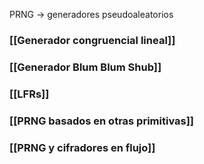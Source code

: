 PRNG -> generadores pseudoaleatorios
### [[Generador congruencial lineal]]


### [[Generador Blum Blum Shub]]

### [[LFRs]]

### [[PRNG basados en otras primitivas]]

### [[PRNG y cifradores en flujo]]
